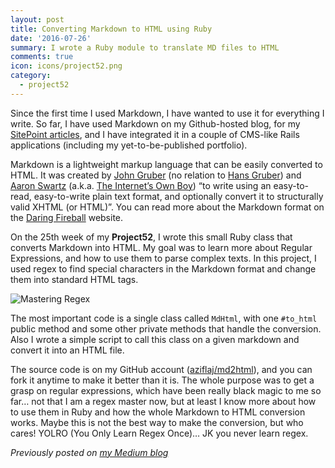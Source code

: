 ```yaml
---
layout: post
title: Converting Markdown to HTML using Ruby
date: '2016-07-26'
summary: I wrote a Ruby module to translate MD files to HTML
comments: true
icon: icons/project52.png
category:
  - project52
---
```


Since the first time I used Markdown, I have wanted to use it for everything I write. So far, I have used Markdown on my Github-hosted blog, for my [SitePoint articles](https://www.sitepoint.com/author/aldoziflaj/), and I have integrated it in a couple of CMS-like Rails applications (including my yet-to-be-published portfolio).

Markdown is a lightweight markup language that can be easily converted to HTML. It was created by [John Gruber](https://en.wikipedia.org/wiki/John_Gruber) (no relation to [Hans Gruber](https://diehard.fandom.com/wiki/Hans_Gruber)) and [Aaron Swartz](https://en.wikipedia.org/wiki/Aaron_Swartz) (a.k.a. [The Internet’s Own Boy](https://www.imdb.com/title/tt3268458/)) “to write using an easy-to-read, easy-to-write plain text format, and optionally convert it to structurally valid XHTML (or HTML)”. You can read more about the Markdown format on the [Daring Fireball](https://daringfireball.net/projects/markdown/) website.

On the 25th week of my **Project52**, I wrote this small Ruby class that converts Markdown into HTML. My goal was to learn more about Regular Expressions, and how to use them to parse complex texts. In this project, I used regex to find special characters in the Markdown format and change them into standard HTML tags.

![Mastering Regex](https://miro.medium.com/max/1058/1*go5dPUOtrJ36TP7RjvqYWg.jpeg)

The most important code is a single class called `MdHtml`, with one `#to_html` public method and some other private methods that handle the conversion. Also I wrote a simple script to call this class on a given markdown and convert it into an HTML file.

The source code is on my GitHub account ([aziflaj/md2html](https://github.com/aziflaj/md2html)), and you can fork it anytime to make it better than it is. The whole purpose was to get a grasp on regular expressions, which have been really black magic to me so far… not that I am a regex master now, but at least I know more about how to use them in Ruby and how the whole Markdown to HTML conversion works. Maybe this is not the best way to make the conversion, but who cares! YOLRO (You Only Learn Regex Once)… JK you never learn regex.

_Previously posted on [my Medium blog](https://medium.com/@aziflaj/converting-markdown-to-html-using-ruby-c9c92b45aeb1)_
